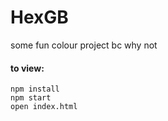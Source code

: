 # HexGB
some fun colour project bc why not

#### to view:
```
npm install
npm start
open index.html
```
